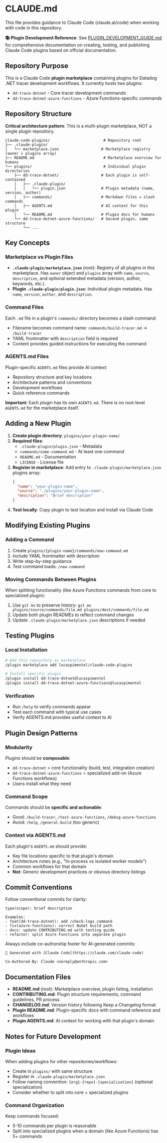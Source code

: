 # CLAUDE.md

This file provides guidance to Claude Code (claude.ai/code) when working with code in this repository.

**📚 Plugin Development Reference**: See [PLUGIN_DEVELOPMENT_GUIDE.md](./PLUGIN_DEVELOPMENT_GUIDE.md) for comprehensive documentation on creating, testing, and publishing Claude Code plugins based on official documentation.

## Repository Purpose

This is a Claude Code **plugin marketplace** containing plugins for Datadog .NET tracer development workflows. It currently hosts two plugins:
- `dd-trace-dotnet` - Core tracer development commands
- `dd-trace-dotnet-azure-functions` - Azure Functions-specific commands

## Repository Structure

**Critical architecture pattern**: This is a multi-plugin marketplace, NOT a single plugin repository.

```
claude-code-plugins/                        # Repository root
├── .claude-plugin/
│   └── marketplace.json                   # Marketplace registry (owner + plugins array)
├── README.md                               # Marketplace overview for humans
└── plugins/                                # Individual plugin directories
    ├── dd-trace-dotnet/                   # Each plugin is self-contained
    │   ├── .claude-plugin/
    │   │   └── plugin.json                # Plugin metadata (name, version, author)
    │   ├── commands/                      # Markdown files = slash commands
    │   ├── AGENTS.md                      # AI context for this plugin
    │   └── README.md                      # Plugin docs for humans
    └── dd-trace-dotnet-azure-functions/   # Second plugin, same structure
        └── ...
```

## Key Concepts

### Marketplace vs Plugin Files

- **`.claude-plugin/marketplace.json`** (root): Registry of all plugins in this marketplace. Has `owner` object and `plugins` array with `name`, `source`, `description`, and optional extended metadata (version, author, keywords, etc.).
- **Plugin `.claude-plugin/plugin.json`**: Individual plugin metadata. Has `name`, `version`, `author`, and `description`.

### Command Files

Each `.md` file in a plugin's `commands/` directory becomes a slash command:
- Filename becomes command name: `commands/build-tracer.md` → `/build-tracer`
- YAML frontmatter with `description` field is required
- Content provides guided instructions for executing the command

### AGENTS.md Files

Plugin-specific `AGENTS.md` files provide AI context:
- Repository structure and key locations
- Architecture patterns and conventions
- Development workflows
- Quick reference commands

**Important**: Each plugin has its own `AGENTS.md`. There is no root-level `AGENTS.md` for the marketplace itself.

## Adding a New Plugin

1. **Create plugin directory**: `plugins/your-plugin-name/`
2. **Required files**:
   - `.claude-plugin/plugin.json` - Metadata
   - `commands/some-command.md` - At least one command
   - `README.md` - Documentation
   - `LICENSE` - License file
3. **Register in marketplace**: Add entry to `.claude-plugin/marketplace.json` plugins array:
   ```json
   {
     "name": "your-plugin-name",
     "source": "./plugins/your-plugin-name",
     "description": "Brief description"
   }
   ```
4. **Test locally**: Copy plugin to test location and install via Claude Code

## Modifying Existing Plugins

### Adding a Command

1. Create `plugins/{plugin-name}/commands/new-command.md`
2. Include YAML frontmatter with description
3. Write step-by-step guidance
4. Test command loads: `/new-command`

### Moving Commands Between Plugins

When splitting functionality (like Azure Functions commands from core to specialized plugin):
1. Use `git mv` to preserve history: `git mv plugins/source/commands/file.md plugins/dest/commands/file.md`
2. Update both plugin READMEs to reflect command changes
3. Update `.claude-plugin/marketplace.json` descriptions if needed

## Testing Plugins

### Local Installation

```bash
# Add this repository as marketplace
/plugin marketplace add lucaspimentel/claude-code-plugins

# Install specific plugin
/plugin install dd-trace-dotnet@lucaspimentel
/plugin install dd-trace-dotnet-azure-functions@lucaspimentel
```

### Verification

- Run `/help` to verify commands appear
- Test each command with typical use cases
- Verify AGENTS.md provides useful context to AI

## Plugin Design Patterns

### Modularity

Plugins should be **composable**:
- `dd-trace-dotnet` = core functionality (build, test, integration creation)
- `dd-trace-dotnet-azure-functions` = specialized add-on (Azure Functions workflows)
- Users install what they need

### Command Scope

Commands should be **specific and actionable**:
- Good: `/build-tracer`, `/test-azure-functions`, `/debug-azure-functions`
- Avoid: `/help`, `/general-build` (too generic)

### Context via AGENTS.md

Each plugin's `AGENTS.md` should provide:
- Key file locations specific to that plugin's domain
- Architecture notes (e.g., "In-process vs isolated worker models")
- Common workflows for that domain
- **Not**: Generic development practices or obvious directory listings

## Commit Conventions

Follow conventional commits for clarity:
```
type(scope): brief description

Examples:
- feat(dd-trace-dotnet): add /check-logs command
- fix(azure-functions): correct NuGet build path
- docs: update CONTRIBUTING.md with testing guide
- refactor: split Azure Functions into separate plugin
```

Always include co-authorship footer for AI-generated commits:
```
🤖 Generated with [Claude Code](https://claude.com/claude-code)

Co-Authored-By: Claude <noreply@anthropic.com>
```

## Documentation Files

- **README.md** (root): Marketplace overview, plugin listing, installation
- **CONTRIBUTING.md**: Plugin structure requirements, command guidelines, PR process
- **CHANGELOG.md**: Version history following Keep a Changelog format
- **Plugin README.md**: Plugin-specific docs with command reference and workflows
- **Plugin AGENTS.md**: AI context for working with that plugin's domain

## Notes for Future Development

### Plugin Ideas

When adding plugins for other repositories/workflows:
- Create in `plugins/` with same structure
- Register in `.claude-plugin/marketplace.json`
- Follow naming convention: `{org}-{repo}-{specialization}` (optional specialization)
- Consider whether to split into core + specialized plugins

### Command Organization

Keep commands focused:
- 5-10 commands per plugin is reasonable
- Split into specialized plugins when a domain (like Azure Functions) has 5+ commands
